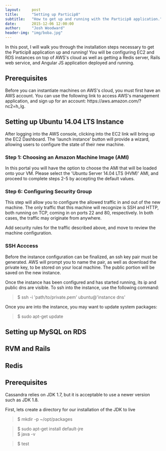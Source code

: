 ```yaml
---
layout:     post
title:      "Setting up Particip8"
subtitle:   "How to get up and running with the Particip8 application."
date:       2015-12-06 12:00:00
author:     "Josh Woodward"
header-img: "img/boba.jpg"
---
```


<p>In this post, I will walk you through the installation steps necessary to get the Particip8 application up and running! You will be configuring EC2 and RDS instances on top of AWS's cloud as well as getting a Redis server, Rails web service, and Angular JS application deployed and running.</p>    

<h2 class="section-heading">Prerequisites</h2>
<p>Before you can instantiate machines on AWS's cloud, you must first have an AWS account. You can use the following link to access AWS's management application, and sign up for an account: https://aws.amazon.com/?nc2=h_lg. 

<h2 class="section-heading">Setting up Ubuntu 14.04 LTS Instance</h2>
<p>After logging into the AWS console, clicking into the EC2 link will bring up the EC2 Dashboard. The 'launch instance' button will provide a wizard, allowing users to configure the state of their new machine.</p>

<h3>Step 1: Choosing an Amazon Machine Image (AMI)</h3>
<p>In this portal you will have the option to choose the AMI that will be loaded onto your VM. Please select the 'Ubuntu Server 14.04 LTS (HVM)' AMI, and proceed to complete steps 2-5 by accepting the default values.

<h3>Step 6: Configuring Security Group</h3>
<p>This step will allow you to configure the allowed traffic in and out of the new machine. The only traffic that this machine will recognize is SSH and HTTP, both running on TCP, coming in on ports 22 and 80, respectively. In both cases, the traffic may originate from anywhere.</p>
<p>Add security rules for the traffic described above, and move to review the machine configuration.</p>

<h3>SSH Acccess</h3>
<p>Before the instance configuration can be finalized, an ssh key pair must be generated. AWS will prompt you to name the pair, as well as download the private key, to be stored on your local machine. The public portion will be saved on the new instance.</p>
<p>Once the instance has been configured and has started running, its ip and public dns are visible. To ssh into the instance, use the following command:
<blockquote>
$ ssh -i 'path/to/private.pem' ubuntu@'instance dns'
</blockquote>

<p>Once you are into the instance, you may want to update system packages:</p>
<blockquote>
$ sudo apt-get update
</blockquote>

<h2 class="section-heading">Setting up MySQL on RDS</h2>

<h2 class="section-heading">RVM and Rails</h2>

<h2 class="section-heading">Redis</h2>





<h2 class="section-heading">Prerequisites</h2>
<p>Cassandra relies on JDK 1.7, but it is acceptable to use a newer version such as JDK 1.8.</p>
<p>First, lets create a directory for our installation of the JDK to live</p>
<blockquote>
$ mkdir -p ~/opt/packages
</blockquote>




<blockquote>
$ sudo apt-get install default-jre
<br/>
$ java -v

</blockquote>

<blockquote>$ test</blockquote>

